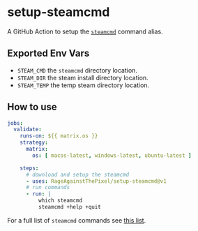 # setup-steamcmd

A GitHub Action to setup the [`steamcmd`](https://developer.valvesoftware.com/wiki/SteamCMD) command alias.

## Exported Env Vars

- `STEAM_CMD` the `steamcmd` directory location.
- `STEAM_DIR` the steam install directory location.
- `STEAM_TEMP` the temp steam directory location.

## How to use

```yaml
jobs:
  validate:
    runs-on: ${{ matrix.os }}
    strategy:
      matrix:
        os: [ macos-latest, windows-latest, ubuntu-latest ]

    steps:
      # download and setup the steamcmd
      - uses: RageAgainstThePixel/setup-steamcmd@v1
      # run commands
      - run: |
          which steamcmd
          steamcmd +help +quit
```

For a full list of `steamcmd` commands see [this list](https://github.com/dgibbs64/SteamCMD-Commands-List/blob/main/steamcmd_commands.txt).
